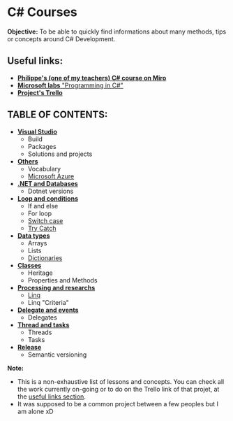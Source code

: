 # C# Courses

**Objective:** To be able to quickly find informations about many methods, tips or concepts around C# Development. 

## **Useful links:**
- [**Philippe's (one of my teachers) C# course on Miro**](https://miro.com/app/board/uXjVMxGe2Cg=/)
- [**Microsoft labs** "Programming in C#"](
https://github.com/MicrosoftLearning/20483-Programming-in-C-Sharp/tree/master)
- [**Project's Trello**](https://trello.com/b/ondznnzC/cours-c)

## **TABLE OF CONTENTS:**

* [**Visual Studio**](/Courses/1_Visual_Studio/)
    - Build <!-- [Build](/Courses/1_Visual_Studio/build.md) -->
    - Packages <!-- [Packages](/Courses/1_Visual_Studio/packages.md) -->
    - Solutions and projects <!-- [Solutions and projects](/Courses/1_Visual_Studio/solution&projects.md) -->
* [**Others**](/Courses/2_Others/)
    - Vocabulary <!-- [Vocabulary](/Courses/2_Others/vocabulary.md) -->
    - [Microsoft Azure](/Courses/2_Others/microsoft_azure.md)
* [**.NET and Databases**](/Courses/3_Dotnet_&_BDD/)
    - Dotnet versions <!-- [Dotnet versions](/Courses/3_Dotnet_&_BDD/dotnet_versions.md) -->
* [**Loop and conditions**](/Courses/4_Loop_&_Conditions/)
    - If and else <!-- [If and else](/Courses/4_Loop_&_Conditions/if_else.md) -->
    - For loop <!-- [For loop](/Courses/4_Loop_&_Conditions/for_loop.md) --> 
    - [Switch case](/Courses/4_Loop_&_Conditions/switch_case.md)
    - [Try Catch](/Courses/4_Loop_&_Conditions/try_catch.md)
* [**Data types**](/Courses/5_Data_types/)
    - Arrays <!-- [Arrays](/Courses/5_Data_types/arrays.md) -->
    - Lists <!-- [Lists](/Courses/5_Data_types/lists.md) -->
    - [Dictionaries](/Courses/5_Data_types/dictionaries.md)
* [**Classes**](/Courses/6_Classes/)
    - Heritage <!-- [Heritage](/Courses/6_Classes/heritage.md) -->
    - Properties and Methods <!-- [Properties and Methods](/Courses/6_Classes/methods&properties.md) -->
* [**Processing and researchs**](/Courses/7_Processing_&_Researchs/)
    - [Linq](/Courses/7_Processing_&_Researchs/linq.md)
    - Linq "Criteria" <!-- [Linq "Criteria"](/Courses/7_Processing_&_Researchs/criteria_linq.md) -->
* [**Delegate and events**](/Courses/8_Delegate_&_Events/)
    - Delegates <!-- [Delegates](/Courses/8_Delegate_&_Events/delegate.md) -->
* [**Thread and tasks**](/Courses/9_Thread_&_Tasks/)
    - Threads <!-- [Threads](/Courses/9_Thread_&_Tasks/threads.md) -->
    - Tasks <!-- [Tasks](/Courses/9_Thread_&_Tasks/tasks.md) -->
* [**Release**](/Courses/Release_Tutorial/)
    - Semantic versioning <!-- [Semantic versioning](/Courses/Release_Tutorial/semantic_versioning.md) -->

**Note:** 
- This is a non-exhaustive list of lessons and concepts. You can check all the work currently on-going or to do on the Trello link of that projet, at the [useful links section](#useful-links).
- It was supposed to be a common project between a few peoples but I am alone xD
